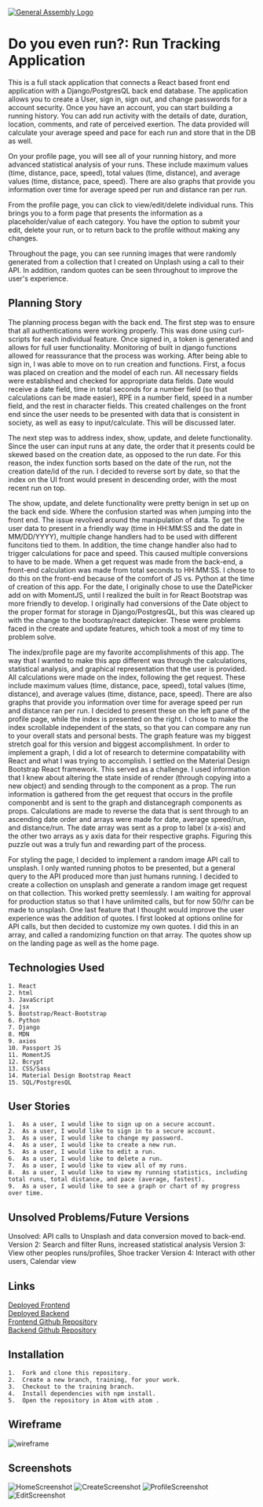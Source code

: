 [![General Assembly Logo](https://camo.githubusercontent.com/1a91b05b8f4d44b5bbfb83abac2b0996d8e26c92/687474703a2f2f692e696d6775722e636f6d2f6b6538555354712e706e67)](https://generalassemb.ly/education/web-development-immersive)

# Do you even run?: Run Tracking Application

This is a full stack application that connects a React based front end application with a Django/PostgresQL back end database.  The application allows you to create a User, sign in, sign out, and change passwords for a account security.  Once you have an account, you can start building a running history.  You can add run activity with the details of date, duration, location, comments, and rate of perceived exertion.  The data provided will calculate your average speed and pace for each run and store that in the DB as well.

On your profile page, you will see all of your running history, and more advanced statistical analysis of your runs.  These include maximum values (time, distance, pace, speed), total values (time, distance), and average values (time, distance, pace, speed).  There are also graphs that provide you information over time for average speed per run and distance ran per run.

From the profile page, you can click to view/edit/delete individual runs.  This brings you to a form page that presents the information as a placeholder/value of each category.  You have the option to submit your edit, delete your run, or to return back to the profile without making any changes.

Throughout the page, you can see running images that were randomly generated from a collection that I created on Unplash using a call to their API.  In addition, random quotes can be seen throughout to improve the user's experience.

## Planning Story

The planning process began with the back end.  The first step was to ensure that all authentications were working properly.  This was done using curl-scripts for each individual feature.  Once signed in, a token is generated and allows for full user functionality.  Monitoring of built in django functions allowed for reassurance that the process was working.  After being able to sign in, I was able to move on to run creation and functions.  First, a focus was placed on creation and the model of each run.  All necessary fields were established and checked for appropriate data fields.  Date would receive a date field, time in total seconds for a number field (so that calculations can be made easier), RPE in a number field, speed in a number field, and the rest in character fields.  This created challenges on the front end since the user needs to be presented with data that is consistent in society, as well as easy to input/calculate.  This will be discussed later.

The next step was to address index, show, update, and delete functionality.  Since the user can input runs at any date, the order that it presents could be skewed based on the creation date, as opposed to the run date.  For this reason, the index function sorts based on the date of the run, not the creation date/id of the run.  I decided to reverse sort by date, so that the index on the UI front would present in descending order, with the most recent run on top.

The show, update, and delete functionality were pretty benign in set up on the back end side.  Where the confusion started was when jumping into the front end.  The issue revolved around the manipulation of data.  To get the user data to present in a friendly way (time in HH:MM:SS and the date in MM/DD/YYYY), multiple change handlers had to be used with different funcitons tied to them.  In addition, the time change handler also had to trigger calculations for pace and speed.  This caused multiple conversions to have to be made.  When a get request was made from the back-end, a front-end calculation was made from total seconds to HH:MM:SS.  I chose to do this on the front-end because of the comfort of JS vs. Python at the time of creation of this app.  For the date, I originally chose to use the DatePicker add on with MomentJS, until I realized the built in for React Bootstrap was more friendly to develop.  I originally had conversions of the Date object to the proper format for storage in Django/PostgresQL, but this was cleared up with the change to the bootsrap/react datepicker.  These were problems faced in the create and update features, which took a most of my time to problem solve.

The index/profile page are my favorite accomplishments of this app.  The way that I wanted to make this app different was through the calculations, statistical analysis, and graphical representation that the user is provided.  All calculations were made on the index, following the get request. These include maximum values (time, distance, pace, speed), total values (time, distance), and average values (time, distance, pace, speed).  There are also graphs that provide you information over time for average speed per run and distance ran per run. I decided to present these on the left pane of the profile page, while the index is presented on the right.  I chose to make the index scrollable independent of the stats, so that you can compare any run to your overall stats and personal bests.  The graph feature was my biggest stretch goal for this version and biggest accomplishment.  In order to  implement a graph, I did a lot of research to determine compatability with React and what I was trying to accomplish.  I settled on the Material Design Bootstrap React framework.  This served as a challenge.  I used information that I knew about altering the state inside of render (through copying into a new object) and sending through to the component as a prop.  The run information is gathered from the get request that occurs in the profile componenbt and is sent to the graph and distancegraph components as props.  Calculations are made to reverse the data that is sent through to an ascending date order and  arrays were made for date, average speed/run, and distance/run.  The date array was sent as a prop to label (x a-xis) and the other two arrays as y axis data for their respective graphs.  Figuring this puzzle out was a truly fun and rewarding part of the process.

For styling the page, I decided to implement a random image API call to unsplash.  I only wanted running photos to be presented, but a general query to the API produced more than just humans running.  I decided to create a collection on unsplash and generate a random image get request on that collection.  This worked pretty seemlessly.  I am waiting for approval for production status so that I have unlimited calls, but for now 50/hr can be made to unsplash.  One last feature that I thought would improve the user experience was the addition of quotes.  I first looked at options online for API calls, but then decided to customize my own quotes.  I did this in an array, and called a randomizing function on that array.  The quotes show up on the landing page as well as the home page.

## Technologies Used
    1. React
    2. html
    3. JavaScript
    4. jsx
    5. Bootstrap/React-Bootstrap
    6. Python
    7. Django
    8. MDN
    9. axios
    10. Passport JS
    11. MomentJS
    12. Bcrypt
    13. CSS/Sass
    14. Material Design Bootstrap React
    15. SQL/PostgresQL

## User Stories
    1.  As a user, I would like to sign up on a secure account.
    2.  As a user, I would like to sign in to a secure account.
    3.  As a user, I would like to change my password.
    4.  As a user, I would like to create a new run.
    5.  As a user, I would like to edit a run.
    6.  As a user, I would like to delete a run.
    7.  As a user, I would like to view all of my runs.
    8.  As a user, I would like to view my running statistics, including total runs, total distance, and pace (average, fastest).
    9.  As a user, I would like to see a graph or chart of my progress over time.

## Unsolved Problems/Future Versions
  Unsolved:  API calls to Unsplash and data conversion moved to back-end.
  Version 2: Search and filter Runs, increased statistical analysis
  Version 3: View other peoples runs/profiles, Shoe tracker
  Version 4: Interact with other users, Calendar view

## Links
[Deployed Frontend](https://robrichardsdpt.github.io/running-app/) <br>
[Deployed Backend](https://running-back-end.herokuapp.com/) <br>
[Frontend Github Repository](https://github.com/robrichardsdpt/running-app)<br>
[Backend Github Repository](https://github.com/robrichardsdpt/running-back-end)

## Installation
    1.  Fork and clone this repository.
    2.  Create a new branch, training, for your work.
    3.  Checkout to the training branch.
    4.  Install dependencies with npm install.
    5.  Open the repository in Atom with atom .

## Wireframe
![wireframe](https://i.imgur.com/IfbBBV4.jpg)

## Screenshots
![HomeScreenshot](https://i.imgur.com/ukl6eBz.jpg)
![CreateScreenshot](https://i.imgur.com/IK5M94S.png)
![ProfileScreenshot](https://i.imgur.com/C02eHZ4.png)
![EditScreenshot](https://i.imgur.com/O1cMo2u.png)
